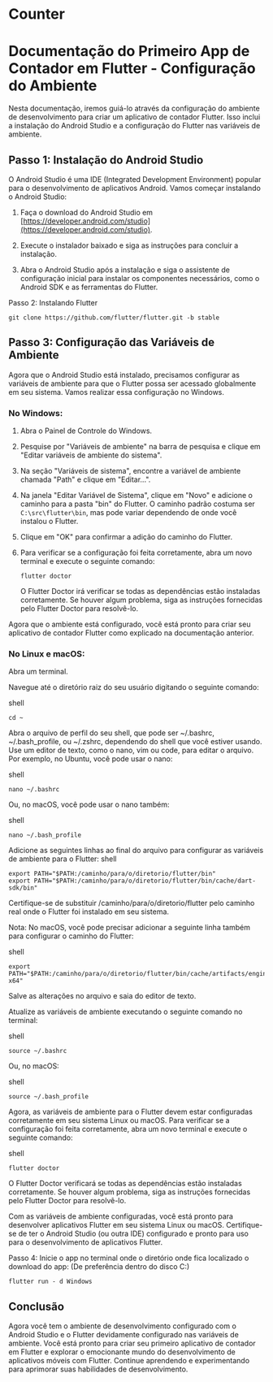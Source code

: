 # Counter

# Documentação do Primeiro App de Contador em Flutter - Configuração do Ambiente

Nesta documentação, iremos guiá-lo através da configuração do ambiente de desenvolvimento para criar um aplicativo de contador Flutter. Isso inclui a instalação do Android Studio e a configuração do Flutter nas variáveis de ambiente.

## Passo 1: Instalação do Android Studio

O Android Studio é uma IDE (Integrated Development Environment) popular para o desenvolvimento de aplicativos Android. Vamos começar instalando o Android Studio:

1. Faça o download do Android Studio em [https://developer.android.com/studio](https://developer.android.com/studio).

2. Execute o instalador baixado e siga as instruções para concluir a instalação.

3. Abra o Android Studio após a instalação e siga o assistente de configuração inicial para instalar os componentes necessários, como o Android SDK e as ferramentas do Flutter.

Passo 2: Instalando Flutter
 ```
git clone https://github.com/flutter/flutter.git -b stable
 ```

## Passo 3: Configuração das Variáveis de Ambiente

Agora que o Android Studio está instalado, precisamos configurar as variáveis de ambiente para que o Flutter possa ser acessado globalmente em seu sistema. Vamos realizar essa configuração no Windows.

### No Windows:

1. Abra o Painel de Controle do Windows.

2. Pesquise por "Variáveis de ambiente" na barra de pesquisa e clique em "Editar variáveis de ambiente do sistema".

3. Na seção "Variáveis de sistema", encontre a variável de ambiente chamada "Path" e clique em "Editar...".

4. Na janela "Editar Variável de Sistema", clique em "Novo" e adicione o caminho para a pasta "bin" do Flutter. O caminho padrão costuma ser `C:\src\flutter\bin`, mas pode variar dependendo de onde você instalou o Flutter.

5. Clique em "OK" para confirmar a adição do caminho do Flutter.

6. Para verificar se a configuração foi feita corretamente, abra um novo terminal e execute o seguinte comando:

   ```shell
   flutter doctor
   ```

   O Flutter Doctor irá verificar se todas as dependências estão instaladas corretamente. Se houver algum problema, siga as instruções fornecidas pelo Flutter Doctor para resolvê-lo.

Agora que o ambiente está configurado, você está pronto para criar seu aplicativo de contador Flutter como explicado na documentação anterior.

### No Linux e macOS:
Abra um terminal.

Navegue até o diretório raiz do seu usuário digitando o seguinte comando:

shell
```
cd ~
```
Abra o arquivo de perfil do seu shell, que pode ser ~/.bashrc, ~/.bash_profile, ou ~/.zshrc, dependendo do shell que você estiver usando. Use um editor de texto, como o nano, vim ou code, para editar o arquivo. Por exemplo, no Ubuntu, você pode usar o nano:

shell

```
nano ~/.bashrc
```
Ou, no macOS, você pode usar o nano também:

shell

```
nano ~/.bash_profile
```
Adicione as seguintes linhas ao final do arquivo para configurar as variáveis de ambiente para o Flutter:
shell
```
export PATH="$PATH:/caminho/para/o/diretorio/flutter/bin"
export PATH="$PATH:/caminho/para/o/diretorio/flutter/bin/cache/dart-sdk/bin"
```
Certifique-se de substituir /caminho/para/o/diretorio/flutter pelo caminho real onde o Flutter foi instalado em seu sistema.


Nota: No macOS, você pode precisar adicionar a seguinte linha também para configurar o caminho do Flutter:

shell
```
export PATH="$PATH:/caminho/para/o/diretorio/flutter/bin/cache/artifacts/engine/darwin-x64"
```
Salve as alterações no arquivo e saia do editor de texto.

Atualize as variáveis de ambiente executando o seguinte comando no terminal:

shell
```
source ~/.bashrc
```
Ou, no macOS:

shell
```
source ~/.bash_profile
```
Agora, as variáveis de ambiente para o Flutter devem estar configuradas corretamente em seu sistema Linux ou macOS. Para verificar se a configuração foi feita corretamente, abra um novo terminal e execute o seguinte comando:

shell
```
flutter doctor
```
O Flutter Doctor verificará se todas as dependências estão instaladas corretamente. Se houver algum problema, siga as instruções fornecidas pelo Flutter Doctor para resolvê-lo.

Com as variáveis de ambiente configuradas, você está pronto para desenvolver aplicativos Flutter em seu sistema Linux ou macOS. Certifique-se de ter o Android Studio (ou outra IDE) configurado e pronto para uso para o desenvolvimento de aplicativos Flutter.

Passo 4: Inicie o app no terminal onde o diretório onde fica localizado o download do app:
(De preferência dentro do disco C:)
 ```
flutter run - d Windows
 ```

## Conclusão

Agora você tem o ambiente de desenvolvimento configurado com o Android Studio e o Flutter devidamente configurado nas variáveis de ambiente. Você está pronto para criar seu primeiro aplicativo de contador em Flutter e explorar o emocionante mundo do desenvolvimento de aplicativos móveis com Flutter. Continue aprendendo e experimentando para aprimorar suas habilidades de desenvolvimento.
